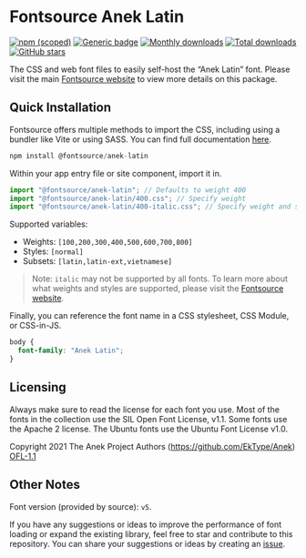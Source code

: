 # Fontsource Anek Latin

[![npm (scoped)](https://img.shields.io/npm/v/@fontsource/anek-latin?color=brightgreen)](https://www.npmjs.com/package/@fontsource/anek-latin) [![Generic badge](https://img.shields.io/badge/fontsource-passing-brightgreen)](https://github.com/fontsource/fontsource) [![Monthly downloads](https://badgen.net/npm/dm/@fontsource/anek-latin)](https://github.com/fontsource/fontsource) [![Total downloads](https://badgen.net/npm/dt/@fontsource/anek-latin)](https://github.com/fontsource/fontsource) [![GitHub stars](https://img.shields.io/github/stars/fontsource/fontsource.svg?style=social&label=Star)](https://github.com/fontsource/fontsource/stargazers)

The CSS and web font files to easily self-host the “Anek Latin” font. Please visit the main [Fontsource website](https://fontsource.org/fonts/anek-latin) to view more details on this package.

## Quick Installation

Fontsource offers multiple methods to import the CSS, including using a bundler like Vite or using SASS. You can find full documentation [here](https://fontsource.org/docs/getting-started/introduction).

```javascript
npm install @fontsource/anek-latin
```

Within your app entry file or site component, import it in.

```javascript
import "@fontsource/anek-latin"; // Defaults to weight 400
import "@fontsource/anek-latin/400.css"; // Specify weight
import "@fontsource/anek-latin/400-italic.css"; // Specify weight and style
```

Supported variables:
- Weights: `[100,200,300,400,500,600,700,800]`
- Styles: `[normal]`
- Subsets: `[latin,latin-ext,vietnamese]`

> Note: `italic` may not be supported by all fonts. To learn more about what weights and styles are supported, please visit the [Fontsource website](https://fontsource.org/fonts/anek-latin).

Finally, you can reference the font name in a CSS stylesheet, CSS Module, or CSS-in-JS.

```css
body {
  font-family: "Anek Latin";
}
```

## Licensing
Always make sure to read the license for each font you use. Most of the fonts in the collection use the SIL Open Font License, v1.1. Some fonts use the Apache 2 license. The Ubuntu fonts use the Ubuntu Font License v1.0.

Copyright 2021 The Anek Project Authors (https://github.com/EkType/Anek)
[OFL-1.1](https://openfontlicense.org)

## Other Notes
Font version (provided by source): `v5`.

If you have any suggestions or ideas to improve the performance of font loading or expand the existing library, feel free to star and contribute to this repository. You can share your suggestions or ideas by creating an [issue](https://github.com/fontsource/fontsource/issues).
